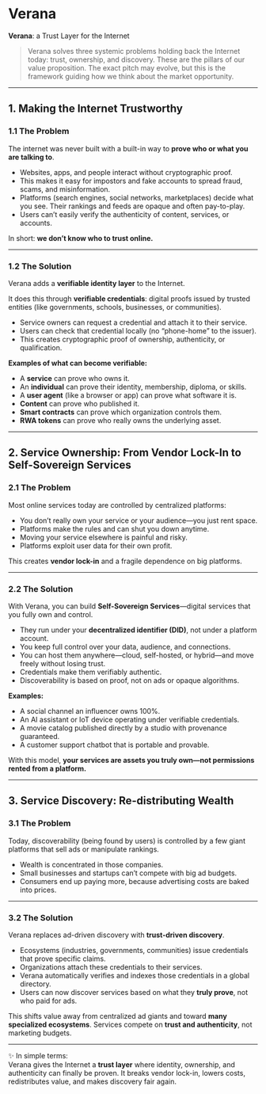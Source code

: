 # Verana

**Verana**: a Trust Layer for the Internet  

> Verana solves three systemic problems holding back the Internet today: trust, ownership, and discovery. These are the pillars of our value proposition. The exact pitch may evolve, but this is the framework guiding how we think about the market opportunity.

---

## 1. Making the Internet Trustworthy

### 1.1 The Problem  

The internet was never built with a built-in way to **prove who or what you are talking to**.  

- Websites, apps, and people interact without cryptographic proof.  
- This makes it easy for impostors and fake accounts to spread fraud, scams, and misinformation.  
- Platforms (search engines, social networks, marketplaces) decide what you see. Their rankings and feeds are opaque and often pay-to-play.  
- Users can’t easily verify the authenticity of content, services, or accounts.  

In short: **we don’t know who to trust online.**

---

### 1.2 The Solution  

Verana adds a **verifiable identity layer** to the Internet.  

It does this through **verifiable credentials**: digital proofs issued by trusted entities (like governments, schools, businesses, or communities).  

- Service owners can request a credential and attach it to their service.  
- Users can check that credential locally (no “phone-home” to the issuer).  
- This creates cryptographic proof of ownership, authenticity, or qualification.  

**Examples of what can become verifiable:**  
- A **service** can prove who owns it.  
- An **individual** can prove their identity, membership, diploma, or skills.  
- A **user agent** (like a browser or app) can prove what software it is.  
- **Content** can prove who published it.  
- **Smart contracts** can prove which organization controls them.  
- **RWA tokens** can prove who really owns the underlying asset.  

---

## 2. Service Ownership: From Vendor Lock-In to Self-Sovereign Services  

### 2.1 The Problem  

Most online services today are controlled by centralized platforms:  

- You don’t really own your service or your audience—you just rent space.  
- Platforms make the rules and can shut you down anytime.  
- Moving your service elsewhere is painful and risky.  
- Platforms exploit user data for their own profit.  

This creates **vendor lock-in** and a fragile dependence on big platforms.  

---

### 2.2 The Solution  

With Verana, you can build **Self-Sovereign Services**—digital services that you fully own and control.  

- They run under your **decentralized identifier (DID)**, not under a platform account.  
- You keep full control over your data, audience, and connections.  
- You can host them anywhere—cloud, self-hosted, or hybrid—and move freely without losing trust.  
- Credentials make them verifiably authentic.  
- Discoverability is based on proof, not on ads or opaque algorithms.  

**Examples:**  
- A social channel an influencer owns 100%.  
- An AI assistant or IoT device operating under verifiable credentials.  
- A movie catalog published directly by a studio with provenance guaranteed.  
- A customer support chatbot that is portable and provable.  

With this model, **your services are assets you truly own—not permissions rented from a platform.**

---

## 3. Service Discovery: Re-distributing Wealth  

### 3.1 The Problem  

Today, discoverability (being found by users) is controlled by a few giant platforms that sell ads or manipulate rankings.  

- Wealth is concentrated in those companies.  
- Small businesses and startups can’t compete with big ad budgets.  
- Consumers end up paying more, because advertising costs are baked into prices.  

---

### 3.2 The Solution  

Verana replaces ad-driven discovery with **trust-driven discovery**.  

- Ecosystems (industries, governments, communities) issue credentials that prove specific claims.  
- Organizations attach these credentials to their services.  
- Verana automatically verifies and indexes those credentials in a global directory.  
- Users can now discover services based on what they **truly prove**, not who paid for ads.  

This shifts value away from centralized ad giants and toward **many specialized ecosystems**. Services compete on **trust and authenticity**, not marketing budgets.  

---

✨ In simple terms:  
Verana gives the Internet a **trust layer** where identity, ownership, and authenticity can finally be proven. It breaks vendor lock-in, lowers costs, redistributes value, and makes discovery fair again.  
